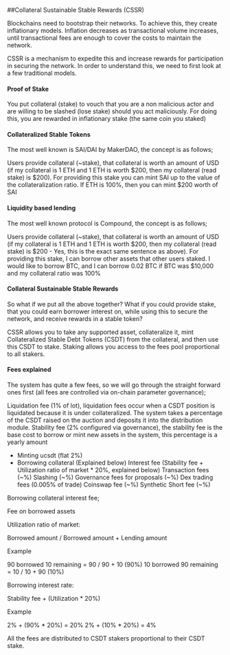 ##Collateral Sustainable Stable Rewards (CSSR)

Blockchains need to bootstrap their networks. To achieve this, they create inflationary models. Inflation decreases as transactional volume increases, until transactional fees are enough to cover the costs to maintain the network.

CSSR is a mechanism to expedite this and increase rewards for participation in securing the network. In order to understand this, we need to first look at a few traditional models.

#### Proof of Stake

You put collateral (stake) to vouch that you are a non malicious actor and are willing to be slashed (lose stake) should you act maliciously. For doing this, you are rewarded in inflationary stake (the same coin you staked)

#### Collateralized Stable Tokens

The most well known is SAI/DAI by MakerDAO, the concept is as follows;

Users provide collateral (~stake), that collateral is worth an amount of USD (if my collateral is 1 ETH and 1 ETH is worth $200, then my collateral (read stake) is $200). For providing this stake you can mint SAI up to the value of the collateralization ratio. If ETH is 100%, then you can mint $200 worth of SAI

#### Liquidity based lending

The most well known protocol is Compound, the concept is as follows;

Users provide collateral (~stake), that collateral is worth an amount of USD (if my collateral is 1 ETH and 1 ETH is worth $200, then my collateral (read stake) is $200 - Yes, this is the exact same sentence as above). For providing this stake, I can borrow other assets that other users staked. I would like to borrow BTC, and I can borrow 0.02 BTC if BTC was $10,000 and my collateral ratio was 100%

#### Collateral Sustainable Stable Rewards

So what if we put all the above together? What if you could provide stake, that you could earn borrower interest on, while using this to secure the network, and receive rewards in a stable token?

CSSR allows you to take any supported asset, collateralize it, mint Collateralized Stable Debt Tokens (CSDT) from the collateral, and then use this CSDT to stake. Staking allows you access to the fees pool proportional to all stakers.

#### Fees explained

The system has quite a few fees, so we will go through the straight forward ones first (all fees are controlled via on-chain parameter governance);

Liquidation fee (1% of lot), liquidation fees occur when a CSDT position is liquidated because it is under collateralized. The system takes a percentage of the CSDT raised on the auction and deposits it into the distribution module.
Stability fee (2% configured via governance), the stability fee is the base cost to borrow or mint new assets in the system, this percentage is a yearly amount
- Minting ucsdt (flat 2%)
- Borrowing collateral (Explained below)
Interest fee (Stability fee + Utilization ratio of market * 20%, explained below)
Transaction fees (~%)
Slashing (~%)
Governance fees for proposals (~%)
Dex trading fees (0.005% of trade)
Coinswap fee (~%)
Synthetic Short fee (~%)

Borrowing collateral interest fee;

Fee on borrowed assets

Utilization ratio of market:

Borrowed amount / Borrowed amount + Lending amount

Example

90 borrowed 10 remaining = 90 / 90 + 10 (90%)
10 borrowed 90 remaining = 10 / 10 + 90 (10%)

Borrowing interest rate:

Stability fee + (Utilization * 20%)

Example

2% + (90% * 20%) = 20%
2% + (10% * 20%) = 4%

All the fees are distributed to CSDT stakers proportional to their CSDT stake.
